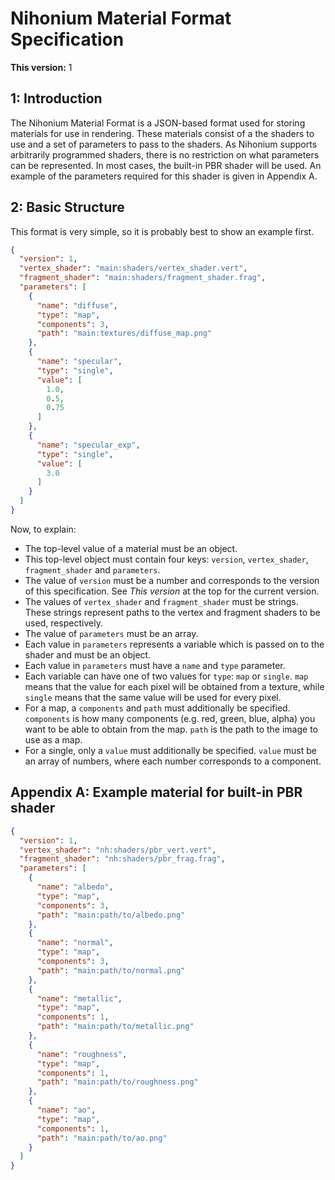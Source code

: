 # Nihonium Material Format Specification

**This version:** 1

## 1: Introduction

The Nihonium Material Format is a JSON-based format used for storing materials for use in rendering.
These materials consist of a the shaders to use and a set of parameters to pass to the shaders.
As Nihonium supports arbitrarily programmed shaders, there is no restriction on what parameters can be represented.
In most cases, the built-in PBR shader will be used. An example of the parameters required for this shader is given in Appendix A.

## 2: Basic Structure

This format is very simple, so it is probably best to show an example first.
```json
{
  "version": 1,
  "vertex_shader": "main:shaders/vertex_shader.vert",
  "fragment_shader": "main:shaders/fragment_shader.frag",
  "parameters": [
    {
      "name": "diffuse",
      "type": "map",
      "components": 3,
      "path": "main:textures/diffuse_map.png"
    },
    {
      "name": "specular",
      "type": "single",
      "value": [
        1.0,
        0.5,
        0.75
      ]
    },
    {
      "name": "specular_exp",
      "type": "single",
      "value": [
        3.0
      ]
    }
  ]
}
```

Now, to explain:
* The top-level value of a material must be an object.
* This top-level object must contain four keys: `version`, `vertex_shader`, `fragment_shader` and `parameters`.
* The value of `version` must be a number and corresponds to the version of this specification. See *This version* at the top for the current version. 
* The values of `vertex_shader` and `fragment_shader` must be strings. These strings represent paths to the vertex and fragment shaders to be used, respectively.
* The value of `parameters` must be an array.
* Each value in `parameters` represents a variable which is passed on to the shader and must be an object.
* Each value in `parameters` must have a `name` and `type` parameter.
* Each variable can have one of two values for `type`: `map` or `single`. `map` means that the value for each pixel will be obtained from a texture, while `single` means that the same value will be used for every pixel.
* For a map, a `components` and `path` must additionally be specified. `components` is how many components (e.g. red, green, blue, alpha) you want to be able to obtain from the map. `path` is the path to the image to use as a map.
* For a single, only a `value` must additionally be specified. `value` must be an array of numbers, where each number corresponds to a component.

## Appendix A: Example material for built-in PBR shader

```json
{
  "version": 1,
  "vertex_shader": "nh:shaders/pbr_vert.vert",
  "fragment_shader": "nh:shaders/pbr_frag.frag",
  "parameters": [
    {
      "name": "albedo",
      "type": "map",
      "components": 3,
      "path": "main:path/to/albedo.png"
    },
    {
      "name": "normal",
      "type": "map",
      "components": 3,
      "path": "main:path/to/normal.png"
    },
    {
      "name": "metallic",
      "type": "map",
      "components": 1,
      "path": "main:path/to/metallic.png"
    },
    {
      "name": "roughness",
      "type": "map",
      "components": 1,
      "path": "main:path/to/roughness.png"
    },
    {
      "name": "ao",
      "type": "map",
      "components": 1,
      "path": "main:path/to/ao.png"
    }
  ]
}
```
